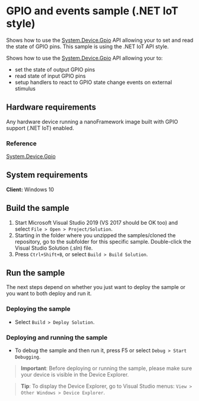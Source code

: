# GPIO and events sample (.NET IoT style)

Shows how to use the [System.Device.Gpio](http://docs.nanoframework.net/api/System.Device.Gpio.html) API allowing your to set and read the state of GPIO pins.
This sample is using the .NET IoT API style.

Shows how to use the [System.Device.Gpio]() API allowing your to:

- set the state of output GPIO pins 
- read state of input GPIO pins
- setup handlers to react to GPIO state change events on external stimulus

## Hardware requirements

Any hardware device running a nanoFramework image built with GPIO support (.NET IoT) enabled.

### Reference

[System.Device.Gpio](http://docs.nanoframework.net/api/System.Device.Gpio.html)

## System requirements

**Client:** Windows 10

## Build the sample

1. Start Microsoft Visual Studio 2019 (VS 2017 should be OK too) and select `File > Open > Project/Solution`.
1. Starting in the folder where you unzipped the samples/cloned the repository, go to the subfolder for this specific sample. Double-click the Visual Studio Solution (.sln) file.
1. Press `Ctrl+Shift+B`, or select `Build > Build Solution`.

## Run the sample

The next steps depend on whether you just want to deploy the sample or you want to both deploy and run it.

### Deploying the sample

- Select `Build > Deploy Solution`.

### Deploying and running the sample

- To debug the sample and then run it, press F5 or select `Debug > Start Debugging`.

> **Important**: Before deploying or running the sample, please make sure your device is visible in the Device Explorer.

> **Tip**: To display the Device Explorer, go to Visual Studio menus: `View > Other Windows > Device Explorer`.
